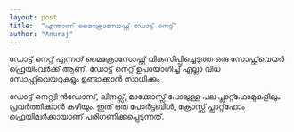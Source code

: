 ```yaml
---
layout: post
title:  "എന്താണ് മൈക്രോസോഫ്റ്റ് ഡോട്ട് നെറ്റ്"
author: "Anuraj"
---
```


ഡോട്ട് നെറ്റ് എന്നത് മൈക്രോസോഫ്റ്റ് വികസിപ്പിച്ചെടുത്ത ഒരു സോഫ്റ്റ്‌വെയർ ഫ്രെയിംവർക്ക് ആണ്. ഡോട്ട് നെറ്റ് ഉപയോഗിച്ച് എല്ലാ വിധ സോഫ്റ്റ്‌വെയറുകളും ഉണ്ടാക്കാൻ സാധിക്കും 

ഡോട്ട് നെറ്റ്വി ൻഡോസ്, ലിനക്സ്, മാക്കോസ്സ് പോലുള്ള പല പ്ലാറ്റ്ഫോമുകളിലും പ്രവർത്തിക്കാൻ കഴിയും. ഇത് ഒരു പോർട്ടബിൾ, ക്രോസ്സ്  പ്ലാറ്റ്‌ഫോം ഫ്രെയിമ്വർക്കായാണ് പരിഗണിക്കപ്പെടുന്നത്.